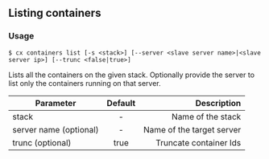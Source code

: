 <!-- post: -->


## Listing containers

### Usage
```
$ cx containers list [-s <stack>] [--server <slave server name>|<slave server ip>] [--trunc <false|true>]
```
Lists all the containers on the given stack. Optionally provide the server to list only the containers running on that server.



|       Parameter             | Default  |       Description                |
| --------------------------- |:--------:| ---------------------------:|
| stack                       | -        |   Name of the stack         |
| server name (optional)      | -        |   Name of the target server |
| trunc (optional)            | true     |   Truncate container Ids    |
